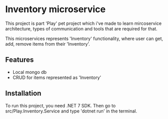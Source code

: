 # Inventory microservice

This project is part 'Play' pet project which i've made to learn mircoservice architecture, types of communication and tools that are required for that.

This microservices represents 'Inventory' functionality, where user can get, add, remove items from their 'Inventory'.

## Features

* Local mongo db
* CRUD for items represented as 'Inventory'

## Installation

To run this project, you need .NET 7 SDK. Then go to src/Play.Inventory.Service and type 'dotnet run' in the terminal.
